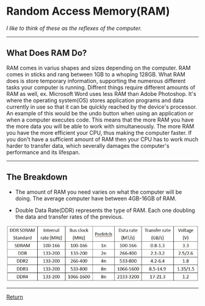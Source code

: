 # **Random Access Memory(RAM)**
_I like to think of these as the reflexes of the computer._

***


## **What Does RAM Do?**

RAM comes in varius shapes and sizes depending on the computer. RAM comes in sticks and rang between 1GB to a whoping 128GB. What RAM does is store temporary information, supporting the numerous different tasks your computer is running. Diffrent things require different amounts of RAM as well, ex. Microsoft Word uses less RAM than Adobe Photoshop. It's where the operating system(OS) stores application programs and data currently in use so that it can be quickly reached by the device's processor. An example of this would be the undo button when using an application or when a computer executes code. This means that the more RAM you have the more data you will be able to work with simultaneously. The more RAM you have the more efficient your CPU, thus making the computer faster. If you don't have a sufficient amount of RAM then your CPU has to work much harder to transfer data, which severally damages the computer's performance and its lifespan. 

***

## **The Breakdown**
* The amount of RAM you need varies on what the computer will be doing. The average computer have between 4GB-16GB of RAM.

* Double Data Rate(DDR) represents the type of RAM. Each one doubling the data and transfer rates of the previous.

![DDR Table](https://github.com/Ocovert/Tutorial/blob/master/DDR_Table.jpg "DDR Table")

***

[Return](/README.md)

